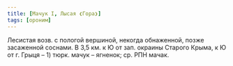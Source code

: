 ```yaml
---
title: [Мачук I, Лысая ❮Гора❯]
tags: [ороним]
---
```


Лесистая возв. с пологой вершиной, некогда обнаженной, позже засаженной соснами.
В 3,5 км. к Ю от зап. окраины Старого Крыма, к Ю от г. Грыця – 1) тюрк. мачук –
ягненок; ср. РПН мачак.

